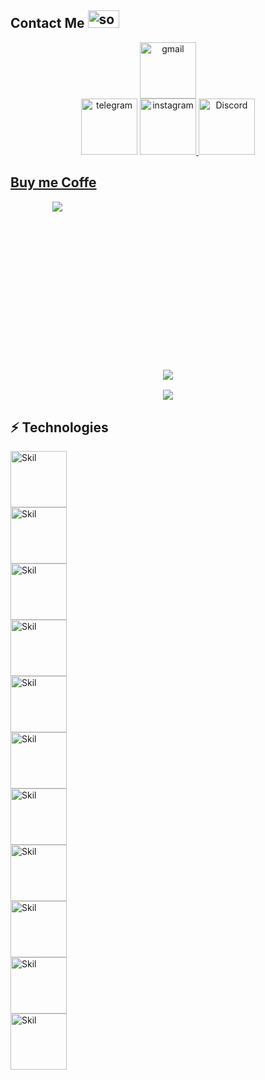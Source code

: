 <h2>Contact Me <img width="50" height="28" src="https://media.giphy.com/media/WUlplcMpOCEmTGBtBW/giphy.gif" alt="socialmedia"></h2>

<div align="center">
<a href="mailto:javadfrt@gmail.com"><img src="https://img.shields.io/badge/Gmail-D14836?style=for-the-badge&logo=gmail&logoColor=white" alt="gmail" width="90"></a><br>
<a href="http://t.me/"><img src="https://img.shields.io/badge/Telegram-2CA5E0?style=for-the-badge&logo=telegram&logoColor=white" alt="telegram" width="90"></a>
<a href="https://www.instagram.com/X_.jvd/"><img src="https://img.shields.io/badge/Instagram-E4405F?style=for-the-badge&logo=instagram&logoColor=white" alt="instagram" width="90">
<a href="https://discords.com/bio/p/3exydevil"><img src="https://img.shields.io/badge/Discord-7289DA?style=for-the-badge&logo=discord&logoColor=white" alt="Discord" width="90">
</div>

<h2>Buy me Coffe</h2>
<div style="width:150px; height:150px;" align="center"><a href="https://coffeebede.ir/buycoffee/sexydevil"><img class="img-fluid" src="https://coffeebede.ir/DashboardTemplateV2/app-assets/images/banner/default-yellow.svg" /></a></div>

	
<h3 align="center"> 
<br>
<br>
<br>
<br>  
<p align="center"><img src="https://github-readme-streak-stats.herokuapp.com/?user=3exydevil&theme=dark"></p>
<p align="center"><img src="https://github-readme-stats.vercel.app/api/top-langs/?username=3exydevil&theme=blue-green"></p>

												     

## ⚡ Technologies

<img src="https://img.shields.io/badge/Android-3DDC84?style=for-the-badge&logo=android&logoColor=white" alt="Skil" width="90"><br>
<img src="https://img.shields.io/badge/iOS-000000?style=for-the-badge&logo=ios&logoColor=white" alt="Skil" width="90"><br>
<img src="https://aleen42.github.io/badges/src/premiere.svg" alt="Skil" width="90"><br>
<img src="https://img.shields.io/badge/Python-3776AB?style=logo=python&logoColor=white" alt="Skil" width="90"><br>
<img src="https://img.shields.io/badge/HTML5-E34F26?style=for-the-badge&logo=html5&logoColor=white" alt="Skil" width="90"><br>
<img src="https://img.shields.io/badge/CSS3-1572B6?style=for-the-badge&logo=css3&logoColor=white" alt="Skil" width="90"><br>
<img src="https://img.shields.io/badge/JavaScript-F7DF1E?style=for-the-badge&logo=javascript&logoColor=black" alt="Skil" width="90"><br>
<img src="https://img.shields.io/badge/PHP-777BB4?style=for-the-badge&logo=php&logoColor=white" alt="Skil" width="90"><br>
<img src="https://img.shields.io/badge/Markdown-000000?style=for-the-badge&logo=markdown&logoColor=whit" alt="Skil" width="90"><br>
<img src="https://img.shields.io/badge/Laravel-FF2D20?style=for-the-badge&logo=laravel&logoColor=white" alt="Skil" width="90"><br>
<img src="https://img.shields.io/badge/MySQL-00000F?style=for-the-badge&logo=mysql&logoColor=white" alt="Skil" width="90"><br>


